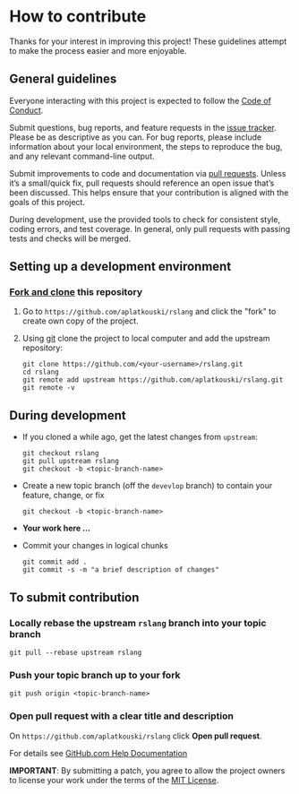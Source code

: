# How to contribute

Thanks for your interest in improving this project!
These guidelines attempt to make the process easier and more enjoyable.

## General guidelines

Everyone interacting with this project is expected to follow the
[Code of Conduct][].

Submit questions, bug reports, and feature requests in the [issue tracker][]. Please be as descriptive as you can. For
bug reports, please include information about your local environment, the steps to reproduce the bug, and any relevant
command-line output.

Submit improvements to code and documentation via [pull requests][]. Unless it’s a small/quick fix, pull requests should
reference an open issue that’s been discussed. This helps ensure that your contribution is aligned with the goals of
this project.

During development, use the provided tools to check for consistent style, coding errors, and test coverage. In general,
only pull requests with passing tests and checks will be merged.

## Setting up a development environment

### [Fork and clone][github docs fork-a-repo] this repository

1. Go to `https://github.com/aplatkouski/rslang` and click the "fork" to create own copy of the project.

2. Using [git][] clone the project to local computer and add the upstream repository:

   ```shell script
   git clone https://github.com/<your-username>/rslang.git
   cd rslang
   git remote add upstream https://github.com/aplatkouski/rslang.git
   git remote -v
   ```

## During development

- If you cloned a while ago, get the latest changes from `upstream`:

  ```shell script
  git checkout rslang
  git pull upstream rslang
  git checkout -b <topic-branch-name>
  ```

- Create a new topic branch (off the `devevlop` branch) to contain your feature, change, or fix

  ```shell script
  git checkout -b <topic-branch-name>
  ```

- **Your work here ...**

- Commit your changes in logical chunks

  ```shell script
  git commit add .
  git commit -s -m "a brief description of changes"
  ```

## To submit contribution

### Locally rebase the upstream `rslang` branch into your topic branch

```shell script
git pull --rebase upstream rslang
```

### Push your topic branch up to your fork

```shell script
git push origin <topic-branch-name>
```

### Open pull request with a clear title and description

On `https://github.com/aplatkouski/rslang` click
**Open pull request**.

For details see [GitHub.com Help Documentation][]

**IMPORTANT**: By submitting a patch, you agree to allow the project owners to license your work under the terms of
the [MIT License][].

[code of conduct]: https://github.com/aplatkouski/rslang/blob/main/CODE_OF_CONDUCT.md
[issue tracker]: https://github.com/aplatkouski/rslang/issues
[pull requests]: https://github.com/aplatkouski/rslang/pulls
[github docs fork-a-repo]: https://docs.github.com/en/github/getting-started-with-github/fork-a-repo
[git]: https://git-scm.com/
[github.com help documentation]: https://docs.github.com/en/github/collaborating-with-issues-and-pull-requests
[mit license]: https://github.com/aplatkouski/rslang/blob/main/LICENSE.md

